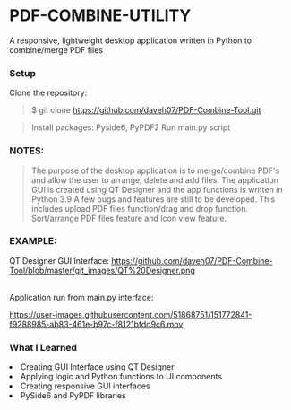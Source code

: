# PDF-COMBINE-UTILITY
A responsive, lightweight desktop application written in Python to combine/merge PDF files


### Setup
Clone the repository:

> $ git clone https://github.com/daveh07/PDF-Combine-Tool.git

> Install packages: Pyside6, PyPDF2
> Run main.py script


### NOTES:
> The purpose of the desktop application is to merge/combine PDF's and allow the user to arrange, delete and add files. The application GUI is created using QT Designer and the app functions is written in Python 3.9
> A few bugs and features are still to be developed. This includes upload PDF files function/drag and drop function. Sort/arrange PDF files feature and Icon view feature.


### EXAMPLE:
QT Designer GUI Interface:
https://github.com/daveh07/PDF-Combine-Tool/blob/master/git_images/QT%20Designer.png

<br>
Application run from main.py interface:


https://user-images.githubusercontent.com/51868751/151772841-f9288985-ab83-461e-b97c-f8121bfdd9c6.mov


### What I Learned
<li>Creating GUI Interface using QT Designer</li>
<li>Applying logic and Python functions to UI components</li>
<li>Creating responsive GUI interfaces</li>
<li>PySide6 and PyPDF libraries</li>


